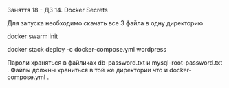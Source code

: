 Заняття 18 - ДЗ 14. Docker Secrets

Для запуска необходимо скачать все 3 файла в одну директорию

docker swarm init

docker stack deploy -c docker-compose.yml wordpress

Пароли храняться в файликах db-password.txt и mysql-root-password.txt . Файлы должны храниться в той же директории что и docker-compose.yml .
